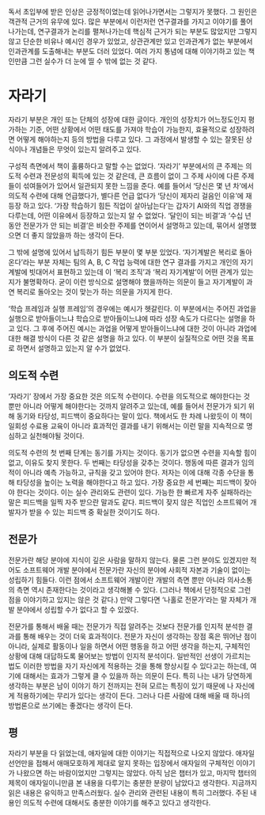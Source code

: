 
독서 초입부에 받은 인상은 긍정적이었는데 읽어나가면서는 그렇지가 못했다. 그 원인은 객관적 근거의 유무에 있다. 많은 부분에서 이런저런 연구결과를 가지고 이야기를 풀어나가는데, 연구결과가 논리를 펼쳐나가는데 핵심적 근거가 되는 부분도 많았지만 그렇지 않고 단순한 비유나 예시인 경우가 있었고, 상관관계만 있고 인과관계가 없는 부분에서 인과관계를 도출해내는 부분도 더러 있었다. 여러 가지 통념에 대해 이야기하고 있는 책인만큼 그런 실수가 더 눈에 띨 수 밖에 없는 것 같다.

# 자라기

자라기 부분은 개인 또는 단체의 성장에 대한 글이다. 개인의 성장치가 어느정도인지 평가하는 기준, 어떤 상황에서 어떤 태도를 가져야 학습이 가능한지, 효율적으로 성장하려면 어떻게 해야하는지 등의 방법을 다루고 있다. 그 과정에서 발생할 수 있는 잘못된 상식이나 개념들은 무엇이 있는지 알려주고 있다.

구성적 측면에서 책이 훌륭하다고 말할 수는 없었다. ‘자라기’ 부분에서의 큰 주제는 의도적 수련과 전문성의 획득에 있는 것 같은데, 큰 흐름이 없이 그 주제 사이에 다른 주제들이 섞여들어가 있어서 일관되지 못한 느낌을 준다. 예를 들어서 ‘당신은 몇 년 차’에서 의도적 수련에 대해 언급했다가, 별다른 언급 없다가 ‘당신이 제자리 걸음인 이유’에 재등장 하고 있다. ‘가장 학습하기 힘든 직업이 살아남는다’는 갑자기 AI와의 직업 경쟁을 다루는데, 어떤 이유에서 등장하고 있는지 알 수 없었다. ‘달인이 되는 비결’과 ‘수십 년 동안 전문가가 안 되는 비결’은 비슷한 주제를 연이어서 설명하고 있는데, 묶어서 설명했으면 더 좋지 않았을까 하는 생각이 든다.

그 밖에 설명에 있어서 납득하기 힘든 부분이 몇 부분 있었다. ‘자기계발은 복리로 돌아온다’라는 부분 자체는 팀의 A, B, C 작업 능력에 대한 연구 결과를 가지고 개인의 자기 계발에 빗대어서 표현하고 있는데 이 ‘복리 조직’과 ‘복리 자기계발’이 어떤 관계가 있는지가 불명확하다. 굳이 이런 방식으로 설명해야 했을까하는 의문이 들고 자기계발이 과연 복리로 돌아오는 것이 맞는가 하는 의문을 가지게 한다.

‘학습 프레임과 실행 프레임’의 경우에는 예시가 헷갈린다. 이 부분에서는 주어진 과업을 실행으로 받아들이느냐 학습으로 받아들이느냐에 따라 성장 속도가 다르다는 설명을 하고 있다. 그 후에 주어진 예시는 과업을 어떻게 받아들이느냐에 대한 것이 아니라 과업에 대한 해결 방식이 다른 것 같은 설명을 하고 있다. 이 부분이 실질적으로 어떤 것을 목표로 하면서 설명하고 있는지 알 수가 없었다.

## 의도적 수련

‘자라기’ 장에서 가장 중요한 것은 의도적 수련이다. 수련을 의도적으로 해야한다는 것 뿐만 아니라 어떻게 해야한다는 것까지 알려주고 있는데, 예를 들어서 전문가가 되기 위해 동기와 타당성, 피드백이 중요하다는 말이 있다. 책에서도 한 차례 나왔듯이 이 책이 일회성 수료용 교육이 아니라 효과적인 결과를 내기 위해서는 이런 말을 지속적으로 명심하고 실천해야될 것이다.

의도적 수련의 첫 번째 단계는 동기를 가지는 것이다. 동기가 없으면 수련을 지속할 힘이 없고, 이유도 찾지 못한다. 두 번째는 타당성을 갖추는 것이다. 행동에 따른 결과가 임의적이 아니라 예측 가능하고, 규칙을 갖고 있어야 한다. 저자는 이에 대해 각종 수단을 통해 타당성을 높이는 노력을 해야한다고 하고 있다. 가장 중요한 세 번째는 피드백이 잦아야 한다는 것이다. 이는 실수 관리와도 관련이 있다. 가능한 한 빠르게 자주 실패하라는 말은 피드백을 일찍 자주 받으란 말과도 같다. 피드백이 잦지 않은 직업인 소프트웨어 개발자가 받을 수 있는 피드백 중 확실한 것이기도 하다.

## 전문가

전문가란 해당 분야에 지식이 깊은 사람을 말하지 않는다. 물론 그런 분야도 있겠지만 적어도 소프트웨어 개발 분야에서 전문가란 자신의 분야에 사회적 자본과 기술이 없이는 성립하기 힘들다. 이런 점에서 소프트웨어 개발이란 개발의 측면 뿐만 아니라 의사소통의 측면 역시 존재한다는 것이라고 생각해볼 수 있다. (그러나 책에서 단정적으로 그런 점을 이야기하고 있지는 않은 것 같다.) 만약 그렇다면 ‘나홀로 전문가’라는 말 자체가 개발 분야에서 성립할 수가 없다고 할 수 있겠다.

전문가를 통해서 배울 때는 전문가가 직접 알려주는 것보다 전문가를 인지적 분석한 결과를 통해 배우는 것이 더욱 효과적이다. 전문가 자신이 생각하는 장점 혹은 뛰어난 점이 아니라, 실제로 활동이나 일을 하면서 어떤 행동을 하고 어떤 생각을 하는지, 구체적인 상황에 대해 대답하도록 물어보는 방법이 인지적 분석이다. 일반적인 선생이 가르치는 법도 이러한 방법을 자기 자신에게 적용하는 것을 통해 향상시킬 수 있다고는 하는데, 여기에 대해서는 효과가 그렇게 클 수 있을까 하는 의문이 든다. 특히 나는 내가 당연하게 생각하는 부분은 남이 이야기 하기 전까지는 전혀 모르는 특징이 있기 때문에 나 자신에게 적용하기에는 무리가 있다는 생각이 든다. 그러나 다른 사람에 대해 배울 때 하나의 방법론으로 쓰기에는 좋겠다는 생각이 든다.

## 평

자라기 부분을 다 읽었는데, 애자일에 대한 이야기는 직접적으로 나오지 않았다. 애자일 선언만을 접해서 애매모호하게 제대로 알지 못하는 입장에서 애자일의 구체적인 이야기가 나왔으면 하는 바람이었지만 그렇지는 않았다. 아직 남은 챕터가 있고, 마지막 챕터의 제목이 애자일이니만큼 본 내용을 다루기는 충분한 분량이 남았다고 생각한다. 지금까지 읽은 내용은 유익하고 만족스러웠다. 실수 관리와 관련된 내용이 특히 그러했다. 주된 내용인 의도적 수련에 대해서도 충분한 이야기를 해주고 있다고 생각한다.

